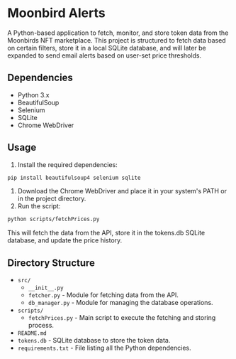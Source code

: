 # Moonbird Alerts

A Python-based application to fetch, monitor, and store token data from the Moonbirds NFT marketplace. This project is structured to fetch data based on certain filters, store it in a local SQLite database, and will later be expanded to send email alerts based on user-set price thresholds.

## Dependencies

- Python 3.x
- BeautifulSoup
- Selenium
- SQLite
- Chrome WebDriver

## Usage

1. Install the required dependencies:

```bash
pip install beautifulsoup4 selenium sqlite
```

1. Download the Chrome WebDriver and place it in your system's PATH or in the project directory.
2. Run the script:

```bash
python scripts/fetchPrices.py
```

This will fetch the data from the API, store it in the tokens.db SQLite database, and update the price history.

## Directory Structure

- `src/`
  - `__init__.py`
  - `fetcher.py` - Module for fetching data from the API.
  - `db_manager.py` - Module for managing the database operations.
- `scripts/`
  - `fetchPrices.py` - Main script to execute the fetching and storing process.
- `README.md`
- `tokens.db` - SQLite database to store the token data.
- `requirements.txt` - File listing all the Python dependencies.
